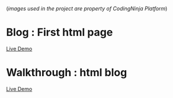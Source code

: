 (*images used in the project are property of CodingNinja Platform*)

# Blog : First html page
<a href = "https://codepen.io/rahulWadhwa/pen/GRNJGVR"> Live Demo</a>

# Walkthrough : html blog
<a href = "">Live Demo</a>
